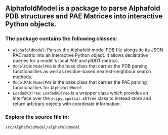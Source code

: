 ## **AlphafoldModel** is a package to parse Alphafold PDB structures and PAE Matrices into interactive Python objects.

### The package contains the following classes:
- `AlphafoldModel`: Parses the Alphafold model PDB file alongside its JSON PAE matrix into an interactive Python object. It allows declarative queries for a model's local PAE and plDDT metrics.
- `ModelPDB`: `ModelPDB` is the base class that carries the PDB parsing functionalities as well as residue-based nearest-neighbour search methods.
- `ModelPAE`: `ModelPAE` is the base class that carries the PAE parsing functionalities for `AlphafoldModel`.
- `LoadedKDTree`: `LoadedKDTree` is a wrapper class which provides an interface over the `scipy.spatial.KDTree` class to instead store and return arbitrary objects with coordinate information.

### Explore the source file in:
`src/AlphafoldModel/alphafoldmodel`

